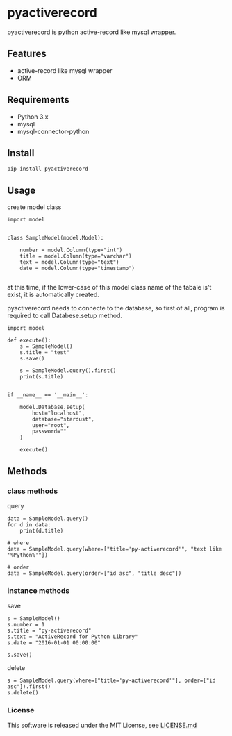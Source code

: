 # pyactiverecord
pyactiverecord is python active-record like mysql wrapper.

## Features

- active-record like mysql wrapper
- ORM

## Requirements

- Python 3.x
- mysql
- mysql-connector-python

## Install

```
pip install pyactiverecord
```

## Usage
create model class
```
import model


class SampleModel(model.Model):

    number = model.Column(type="int")
    title = model.Column(type="varchar")
    text = model.Column(type="text")
    date = model.Column(type="timestamp")
    
```
at this time, if the lower-case of this model class name of the tabale is't exist, it is automatically created.


pyactiverecord needs to connecte to the database, so first of all, program is required to call Databese.setup method.
```
import model

def execute():
    s = SampleModel()
    s.title = "test"
    s.save()
    
    s = SampleModel.query().first()
    print(s.title)


if __name__ == '__main__':
    
    model.Database.setup(
        host="localhost",
        database="stardust",
        user="root",
        password=""
    )
    
    execute()
```

## Methods
### class methods
query
```
data = SampleModel.query()
for d in data:
    print(d.title)

# where
data = SampleModel.query(where=["title='py-activerecord'", "text like '%Python%'"])

# order
data = SampleModel.query(order=["id asc", "title desc"])
```
### instance methods
save
```
s = SampleModel()
s.number = 1
s.title = "py-activerecord"
s.text = "ActiveRecord for Python Library"
s.date = "2016-01-01 00:00:00"

s.save()
```
delete
```
s = SampleModel.query(where=["title='py-activerecord'"], order=["id asc"]).first()
s.delete()
```

### License
This software is released under the MIT License, see [LICENSE.md](./LICENSE.md)
